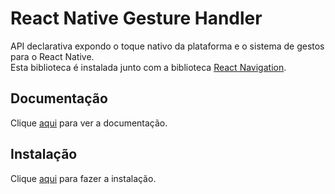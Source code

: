 # React Native Gesture Handler

API declarativa expondo o toque nativo da plataforma e o sistema de gestos para o React Native.  
Esta biblioteca é instalada junto com a biblioteca [React Navigation](react-navigation.md).

## Documentação

Clique [aqui](https://github.com/kmagiera/react-native-gesture-handler) para ver a documentação.

## Instalação

Clique [aqui](https://www.npmjs.com/package/react-native-gesture-handler) para fazer a instalação.
